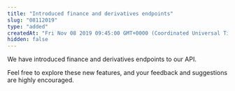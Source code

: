 ```yaml
---
title: "Introduced finance and derivatives endpoints"
slug: "08112019"
type: "added"
createdAt: "Fri Nov 08 2019 09:45:00 GMT+0000 (Coordinated Universal Time)"
hidden: false
---
```

We have introduced finance and derivatives endpoints to our API.

Feel free to explore these new features, and your feedback and suggestions are highly encouraged.